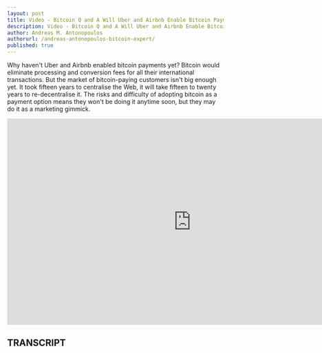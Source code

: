 ```yaml
---
layout: post
title: Video - Bitcoin Q and A Will Uber and Airbnb Enable Bitcoin Payments
description: Video - Bitcoin Q and A Will Uber and Airbnb Enable Bitcoin Payments
author: Andreas M. Antonopoulos
authorurl: /andreas-antonopoulos-bitcoin-expert/
published: true
---
```


<p>Why haven't Uber and Airbnb enabled bitcoin payments yet? Bitcoin would eliminate processing and conversion fees for all their international transactions. But the market of bitcoin-paying customers isn't big enough yet. It took fifteen years to centralise the Web, it will take fifteen to twenty years to re-decentralise it. The risks and difficulty of adopting bitcoin as a payment option means they won't be doing it anytime soon, but they may do it as a marketing gimmick.</p>

<center><iframe width="854" height="480" src="https://www.youtube.com/embed/e6eXHwXhvgo?list=PLPQwGV1aLnTsHvzevl9BAUlfsfwFfU7aP" frameborder="0" allowfullscreen></iframe></center>

<h2>TRANSCRIPT</h2>
